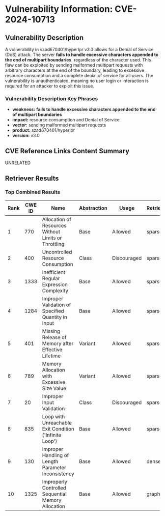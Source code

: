 # Vulnerability Information: CVE-2024-10713

## Vulnerability Description
A vulnerability in szad670401/hyperlpr v3.0 allows for a Denial of Service (DoS) attack. The server **fails to handle excessive characters appended to the end of multipart boundaries**, regardless of the character used. This flaw can be exploited by sending malformed multipart requests with arbitrary characters at the end of the boundary, leading to excessive resource consumption and a complete denial of service for all users. The vulnerability is unauthenticated, meaning no user login or interaction is required for an attacker to exploit this issue.

### Vulnerability Description Key Phrases
- **weakness:** **fails to handle excessive characters appended to the end of multipart boundaries**
- **impact:** resource consumption and Denial of Service
- **vector:** sending malformed multipart requests
- **product:** szad670401/hyperlpr
- **version:** v3.0

## CVE Reference Links Content Summary
UNRELATED

## Retriever Results

### Top Combined Results

| Rank | CWE ID | Name | Abstraction | Usage  | Retrievers | Individual Scores |
|------|--------|------|-------------|-------|------------|-------------------|
| 1 | 770 | Allocation of Resources Without Limits or Throttling | Base | Allowed | sparse | 0.584 |
| 2 | 400 | Uncontrolled Resource Consumption | Class | Discouraged | sparse | 0.580 |
| 3 | 1333 | Inefficient Regular Expression Complexity | Base | Allowed | sparse | 0.552 |
| 4 | 1284 | Improper Validation of Specified Quantity in Input | Base | Allowed | sparse | 0.542 |
| 5 | 401 | Missing Release of Memory after Effective Lifetime | Variant | Allowed | sparse | 0.535 |
| 6 | 789 | Memory Allocation with Excessive Size Value | Variant | Allowed | sparse | 0.530 |
| 7 | 20 | Improper Input Validation | Class | Discouraged | sparse | 0.523 |
| 8 | 835 | Loop with Unreachable Exit Condition ('Infinite Loop') | Base | Allowed | sparse | 0.521 |
| 9 | 130 | Improper Handling of Length Parameter Inconsistency | Base | Allowed | dense | 0.557 |
| 10 | 1325 | Improperly Controlled Sequential Memory Allocation | Base | Allowed | graph | 0.003 |

